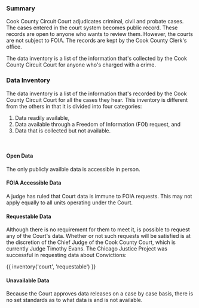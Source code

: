 ### Summary  
Cook County Circuit Court adjudicates criminal, civil and probate cases. The cases entered in the court system becomes public record. These records are open to anyone who wants to review them. However, the courts are not subject to FOIA. The records are kept by the Cook County Clerk's office.

The data inventory is a list of the information that's collected by the Cook County Circuit Court for anyone who's charged with a crime.

### Data Inventory

The data inventory is a list of the information that's recorded by the Cook County Circuit Court for all the cases they hear. This inventory is different from the others in that it is divided into four categories:
<ol>
  <li>Data readily available,</li>
  <li>Data available through a Freedom of Information (FOI) request, and</li>
  <li>Data that is collected but not available.</li>
</ol>
<br>

#### Open Data

The only publicly availble data is accessible in person.

#### FOIA Accessible Data

A judge has ruled that Court data is immune to FOIA requests. This may not apply equally to all units operating under the Court.

#### Requestable Data

Although there is no requirement for them to meet it, is possible to request any of the Court's data. Whether or not such requests will be satisfied is at the discretion of the Chief Judge of the Cook County Court, which is currently Judge Timothy Evans. The Chicago Justice Project was successful in requesting data about Convictions:

{{ inventory('court', 'requestable') }}

#### Unavailable Data

Because the Court approves data releases on a case by case basis, there is no set standards as to what data is and is not available. 

<br><br>
